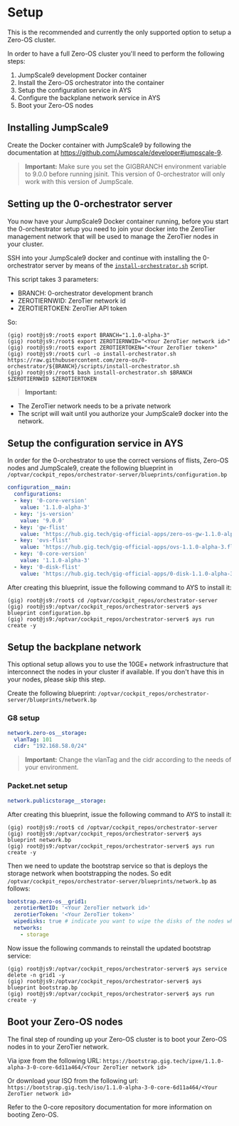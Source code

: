 # Setup

This is the recommended and currently the only supported option to setup a Zero-OS cluster.

In order to have a full Zero-OS cluster you'll need to perform the following steps:
1. JumpScale9 development Docker container
2. Install the Zero-OS orchestrator into the container
3. Setup the configuration service in AYS
4. Configure the backplane network service in AYS
5. Boot your Zero-OS nodes

## Installing JumpScale9

Create the Docker container with JumpScale9 by following the documentation at https://github.com/Jumpscale/developer#jumpscale-9.
> **Important:** Make sure you set the GIGBRANCH environment variable to 9.0.0 before running jsinit. This version of 0-orchestrator will only work with this version of JumpScale.

## Setting up the 0-orchestrator server

You now have your JumpScale9 Docker container running, before you start the 0-orchestrator setup you need to join your docker into the ZeroTier management network that will be used to manage the ZeroTier nodes in your cluster.

SSH into your JumpScale9 docker and continue with installing the 0-orchestrator server by means of the [`install-orchestrator.sh`](../../scripts/install-orchestrator.sh) script.

This script takes 3 parameters:
- BRANCH: 0-orchestrator development branch
- ZEROTIERNWID: ZeroTier network id
- ZEROTIERTOKEN: ZeroTier API token

So:
```
(gig) root@js9:/root$ export BRANCH="1.1.0-alpha-3"
(gig) root@js9:/root$ export ZEROTIERNWID="<Your ZeroTier network id>"
(gig) root@js9:/root$ export ZEROTIERTOKEN="<Your ZeroTier token>"
(gig) root@js9:/root$ curl -o install-orchestrator.sh https://raw.githubusercontent.com/zero-os/0-orchestrator/${BRANCH}/scripts/install-orchestrator.sh
(gig) root@js9:/root$ bash install-orchestrator.sh $BRANCH $ZEROTIERNWID $ZEROTIERTOKEN
```
> **Important:**
- The ZeroTier network needs to be a private network
- The script will wait until you authorize your JumpScale9 docker into the network.

## Setup the configuration service in AYS
In order for the 0-orchestrator to use the correct versions of flists, Zero-OS nodes and JumpScale9, create the following blueprint in `/optvar/cockpit_repos/orchestrator-server/blueprints/configuration.bp`

```yaml
configuration__main:
  configurations:
  - key: '0-core-version'
    value: '1.1.0-alpha-3'
  - key: 'js-version'
    value: '9.0.0'
  - key: 'gw-flist'
    value: 'https://hub.gig.tech/gig-official-apps/zero-os-gw-1.1.0-alpha-3.flist'
  - key: 'ovs-flist'
    value: 'https://hub.gig.tech/gig-official-apps/ovs-1.1.0-alpha-3.flist'
  - key: '0-core-version'
    value: '1.1.0-alpha-3'
  - key: '0-disk-flist'
    value: 'https://hub.gig.tech/gig-official-apps/0-disk-1.1.0-alpha-3.flist'
```

After creating this blueprint, issue the following command to AYS to install it:
```
(gig) root@js9:/root$ cd /optvar/cockpit_repos/orchestrator-server
(gig) root@js9:/optvar/cockpit_repos/orchestrator-server$ ays blueprint configuration.bp
(gig) root@js9:/optvar/cockpit_repos/orchestrator-server$ ays run create -y
```

## Setup the backplane network
This optional setup allows you to use the 10GE+ network infrastructure that interconnect the nodes in your cluster if available. If you don't have this in your nodes, please skip this step.

Create the following blueprint: `/optvar/cockpit_repos/orchestrator-server/blueprints/network.bp`
### G8 setup
```yaml
network.zero-os__storage:
  vlanTag: 101
  cidr: "192.168.58.0/24"
```
> **Important:** Change the vlanTag and the cidr according to the needs of your environment.

### Packet.net setup

```yaml
network.publicstorage__storage:
```

After creating this blueprint, issue the following command to AYS to install it:
```
(gig) root@js9:/root$ cd /optvar/cockpit_repos/orchestrator-server
(gig) root@js9:/optvar/cockpit_repos/orchestrator-server$ ays blueprint network.bp
(gig) root@js9:/optvar/cockpit_repos/orchestrator-server$ ays run create -y
```

Then we need to update the bootstrap service so that is deploys the storage network when bootstrapping the nodes. So edit `/optvar/cockpit_repos/orchestrator-server/blueprints/network.bp` as follows:
```yaml
bootstrap.zero-os__grid1:
  zerotierNetID: '<Your ZeroTier network id>'
  zerotierToken: '<Your ZeroTier token>'
  wipedisks: true # indicate you want to wipe the disks of the nodes when adding them
  networks:
    - storage
```
Now issue the following commands to reinstall the updated bootstrap service:
```shell
(gig) root@js9:/optvar/cockpit_repos/orchestrator-server$ ays service delete -n grid1 -y
(gig) root@js9:/optvar/cockpit_repos/orchestrator-server$ ays blueprint bootstrap.bp
(gig) root@js9:/optvar/cockpit_repos/orchestrator-server$ ays run create -y
```

## Boot your Zero-OS nodes
The final step of rounding up your Zero-OS cluster is to boot your Zero-OS nodes in to your ZeroTier network.

Via ipxe from the following URL: `https://bootstrap.gig.tech/ipxe/1.1.0-alpha-3-0-core-6d11a464/<Your ZeroTier network id>`

Or download your ISO from the following url: `https://bootstrap.gig.tech/iso/1.1.0-alpha-3-0-core-6d11a464/<Your ZeroTier network id>`

Refer to the 0-core repository documentation for more information on booting Zero-OS.
